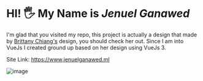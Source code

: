 # HI! 🖐 My Name is ***Jenuel Ganawed***
I'm glad that you visited my repo, this project is actually a design that made by [Brittany Chiang's](https://onepagelove.com/brittany-chiang) design, you should check her out. Since I am into VueJs I created ground up based on her design using VueJs 3.

Site Link: https://www.jenuelganawed.ml

<img src="https://i.ibb.co/wYzq50n/image.png" alt="image" border="0">
